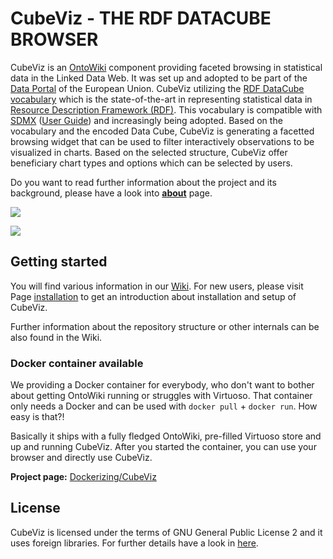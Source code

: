 # CubeViz - THE RDF DATACUBE BROWSER 

CubeViz is an [OntoWiki](http://aksw.org/Projects/OntoWiki.html) component providing faceted browsing in statistical 
data in the Linked Data Web. It was set up and adopted to be part of the 
[Data Portal](https://ec.europa.eu/digital-agenda/en/scoreboard) of the European Union. 
CubeViz utilizing the  [RDF DataCube vocabulary](http://www.w3.org/TR/vocab-data-cube/) 
which is the state-of-the-art in representing statistical data in [Resource Description Framework (RDF)](http://www.w3.org/RDF/). 
This vocabulary is compatible with [SDMX](http://en.wikipedia.org/wiki/SDMX) 
([User Guide](http://sdmx.org/wp-content/uploads/2012/11/SDMX_2-1_User_Guide_draft_0-1.pdf)) and increasingly being adopted. 
Based on the vocabulary and the encoded Data Cube, CubeViz is generating a facetted browsing widget that 
can be used to filter interactively observations to be visualized in charts. 
Based on the selected structure, CubeViz offer beneficiary chart types and options which can be selected by users.

Do you want to read further information about the project and its background, please have a look into 
[**about**](https://github.com/AKSW/cubeviz.ontowiki/wiki/About-the-project) page.

![](https://raw.github.com/wiki/AKSW/cubeviz.ontowiki/images/v0.5_IndexActionScreenshot.png)

![](https://raw.github.com/wiki/AKSW/cubeviz.ontowiki/images/v0.6_visualization.png)

## Getting started

You will find various information in our [Wiki](https://github.com/AKSW/cubeviz.ontowiki/wiki/Home).
For new users, please visit Page [installation](https://github.com/AKSW/cubeviz.ontowiki/wiki/Installation-and-setup-main) 
to get an introduction about installation and setup of CubeViz.

Further information about the repository structure or other internals can be also found in the Wiki.

### Docker container available

We providing a Docker container for everybody, who don't want to bother about getting OntoWiki running or struggles with Virtuoso. That container only needs a Docker and can be used with `docker pull` + `docker run`. How easy is that?! 

Basically it ships with a fully fledged OntoWiki, pre-filled Virtuoso store and up and running CubeViz. After you started the container, you can use your browser and directly use CubeViz.

**Project page:** [Dockerizing/CubeViz](https://github.com/Dockerizing/CubeViz)

## License

CubeViz is licensed under the terms of GNU General Public License 2 and it uses foreign libraries. 
For further details have a look in [here](https://github.com/AKSW/cubeviz.ontowiki/blob/master/LICENSE.md).
